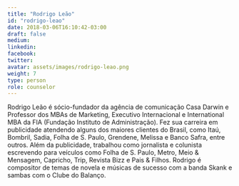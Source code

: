```yaml
---
title: "Rodrigo Leão"
id: "rodrigo-leao"
date: 2018-03-06T16:10:42-03:00
draft: false
medium:
linkedin:
facebook:
twitter:
avatar: assets/images/rodrigo-leao.png
weight: 7
type: person
role: counselor
---
```


Rodrigo Leão é sócio-fundador da agência de comunicação Casa Darwin e Professor dos MBAs de Marketing, Executivo Internacional e International MBA da FIA (Fundação Instituto de Administração). Fez sua carreira em publicidade atendendo alguns dos maiores clientes do Brasil, como Itaú, Bombril, Sadia, Folha de S. Paulo, Grendene, Melissa e Banco Safra, entre outros. Além da publicidade, trabalhou como jornalista e colunista escrevendo para veículos como Folha de S. Paulo, Metro, Meio & Mensagem, Capricho, Trip, Revista Bizz e Pais & Filhos. Rodrigo é compositor de temas de novela e músicas de sucesso com a banda Skank
e sambas com o Clube do Balanço.
